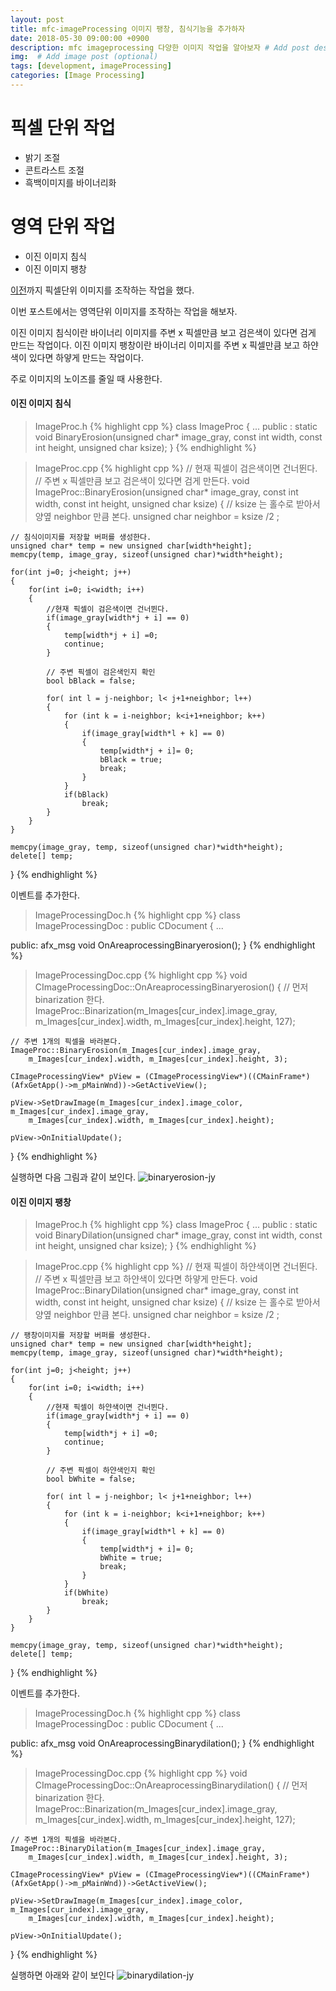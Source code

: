 ```yaml
---
layout: post
title: mfc-imageProcessing 이미지 팽창, 침식기능을 추가하자
date: 2018-05-30 09:00:00 +0900
description: mfc imageprocessing 다양한 이미지 작업을 알아보자 # Add post description (optional)
img:  # Add image post (optional)
tags: [development, imageProcessing]
categories: [Image Processing]
---
```


# 픽셀 단위 작업

* 밝기 조절
* 콘트라스트 조절
* 흑백이미지를 바이너리화

# 영역 단위 작업

* 이진 이미지 침식
* 이진 이미지 팽창

[이전](../binarization-etc)까지 픽셀단위 이미지를 조작하는 작업을 했다.

이번 포스트에서는 영역단위 이미지를 조작하는 작업을 해보자.


이진 이미지 침식이란 바이너리 이미지를 주변 x 픽셀만큼 보고 검은색이 있다면 검게 만드는 작업이다.
이진 이미지 팽창이란 바이너리 이미지를 주변 x 픽셀만큼 보고 하얀색이 있다면 하얗게 만드는 작업이다.

주로 이미지의 노이즈를 줄일 때 사용한다.


#### 이진 이미지 침식

> ImageProc.h
{% highlight cpp %}
class ImageProc
{
    ...
public :
    static void BinaryErosion(unsigned char* image_gray,
        const int width, const int height, unsigned char ksize);
}
{% endhighlight %}

> ImageProc.cpp
{% highlight cpp %}
// 현재 픽셀이 검은색이면 건너뛴다.
// 주변 x 픽셀만큼 보고 검은색이 있다면 검게 만든다.
void ImageProc::BinaryErosion(unsigned char* image_gray,
    const int width, const int height, unsigned char ksize)
{
    // ksize 는 홀수로 받아서 양옆 neighbor 만큼 본다.
    unsigned char neighbor  = ksize /2 ;

    // 침식이미지를 저장할 버퍼를 생성한다.
    unsigned char* temp = new unsigned char[width*height];
    memcpy(temp, image_gray, sizeof(unsigned char)*width*height);

    for(int j=0; j<height; j++)
    {
        for(int i=0; i<width; i++)
        {
            //현재 픽셀이 검은색이면 건너뛴다.
            if(image_gray[width*j + i] == 0)
            {
                temp[width*j + i] =0;
                continue;
            }

            // 주변 픽셀이 검은색인지 확인
            bool bBlack = false;

            for( int l = j-neighbor; l< j+1+neighbor; l++)
            {
                for (int k = i-neighbor; k<i+1+neighbor; k++)
                {
                    if(image_gray[width*l + k] == 0)
                    {
                        temp[width*j + i]= 0;
                        bBlack = true;
                        break;
                    }
                }
                if(bBlack)
                    break;
            }
        }
    }

    memcpy(image_gray, temp, sizeof(unsigned char)*width*height);
    delete[] temp;
}
{% endhighlight %}

이벤트를 추가한다.
> ImageProcessingDoc.h
{% highlight cpp %}
class ImageProcessingDoc : public CDocument
{
    ...

public:
    afx_msg void OnAreaprocessingBinaryerosion();
}
{% endhighlight %}

> ImageProcessingDoc.cpp
{% highlight cpp %}
void CImageProcessingDoc::OnAreaprocessingBinaryerosion()
{
    // 먼저 binarization 한다.
    ImageProc::Binarization(m_Images[cur_index].image_gray, 
        m_Images[cur_index].width, m_Images[cur_index].height, 127);

    // 주변 1개의 픽셀을 바라본다.
    ImageProc::BinaryErosion(m_Images[cur_index].image_gray,
        m_Images[cur_index].width, m_Images[cur_index].height, 3);

    CImageProcessingView* pView = (CImageProcessingView*)((CMainFrame*)(AfxGetApp()->m_pMainWnd))->GetActiveView();

    pView->SetDrawImage(m_Images[cur_index].image_color, m_Images[cur_index].image_gray,
		m_Images[cur_index].width, m_Images[cur_index].height);

	pView->OnInitialUpdate();
}
{% endhighlight %}

실행하면 다음 그림과 같이 보인다.
![binaryerosion-jy]({{"/assets/img/imageProcessing/binaryerosion-jy.jpg"}})

#### 이진 이미지 팽창
> ImageProc.h
{% highlight cpp %}
class ImageProc
{
    ...
public :
    static void BinaryDilation(unsigned char* image_gray,
        const int width, const int height, unsigned char ksize);
}
{% endhighlight %}

> ImageProc.cpp
{% highlight cpp %}
// 현재 픽셀이 하얀색이면 건너뛴다.
// 주변 x 픽셀만큼 보고 하얀색이 있다면 하얗게 만든다.
void ImageProc::BinaryDilation(unsigned char* image_gray,
    const int width, const int height, unsigned char ksize)
{
    // ksize 는 홀수로 받아서 양옆 neighbor 만큼 본다.
    unsigned char neighbor  = ksize /2 ;

    // 팽창이미지를 저장할 버퍼를 생성한다.
    unsigned char* temp = new unsigned char[width*height];
    memcpy(temp, image_gray, sizeof(unsigned char)*width*height);

    for(int j=0; j<height; j++)
    {
        for(int i=0; i<width; i++)
        {
            //현재 픽셀이 하얀색이면 건너뛴다.
            if(image_gray[width*j + i] == 0)
            {
                temp[width*j + i] =0;
                continue;
            }

            // 주변 픽셀이 하얀색인지 확인
            bool bWhite = false;

            for( int l = j-neighbor; l< j+1+neighbor; l++)
            {
                for (int k = i-neighbor; k<i+1+neighbor; k++)
                {
                    if(image_gray[width*l + k] == 0)
                    {
                        temp[width*j + i]= 0;
                        bWhite = true;
                        break;
                    }
                }
                if(bWhite)
                    break;
            }
        }
    }

    memcpy(image_gray, temp, sizeof(unsigned char)*width*height);
    delete[] temp;
}
{% endhighlight %}

이벤트를 추가한다.
> ImageProcessingDoc.h
{% highlight cpp %}
class ImageProcessingDoc : public CDocument
{
    ...

public:
    afx_msg void OnAreaprocessingBinarydilation();
}
{% endhighlight %}

> ImageProcessingDoc.cpp
{% highlight cpp %}
void CImageProcessingDoc::OnAreaprocessingBinarydilation()
{
    // 먼저 binarization 한다.
    ImageProc::Binarization(m_Images[cur_index].image_gray, 
        m_Images[cur_index].width, m_Images[cur_index].height, 127);

    // 주변 1개의 픽셀을 바라본다.
    ImageProc::BinaryDilation(m_Images[cur_index].image_gray,
        m_Images[cur_index].width, m_Images[cur_index].height, 3);

    CImageProcessingView* pView = (CImageProcessingView*)((CMainFrame*)(AfxGetApp()->m_pMainWnd))->GetActiveView();

    pView->SetDrawImage(m_Images[cur_index].image_color, m_Images[cur_index].image_gray,
		m_Images[cur_index].width, m_Images[cur_index].height);

	pView->OnInitialUpdate();
}
{% endhighlight %}

실행하면 아래와 같이 보인다
![binarydilation-jy]({{"/assets/img/imageProcessing/binarydilation-jy.jpg"}})